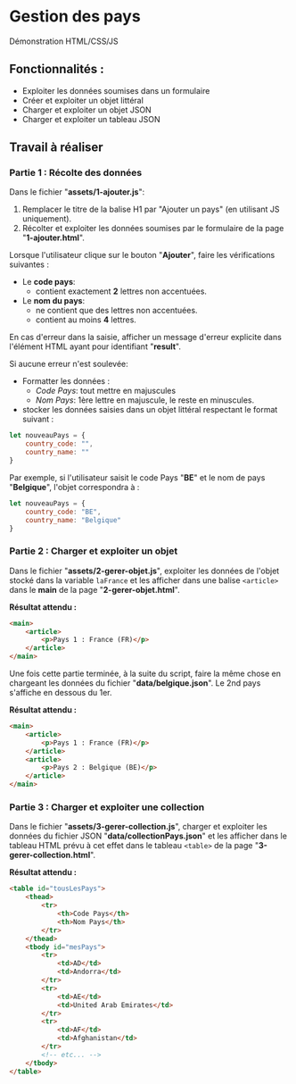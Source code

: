 # Gestion des pays

Démonstration HTML/CSS/JS

## Fonctionnalités : 

- Exploiter les données soumises dans un formulaire
- Créer et exploiter un objet littéral
- Charger et exploiter un objet JSON
- Charger et exploiter un tableau JSON

## Travail à réaliser


### Partie 1 : Récolte des données

Dans le fichier "**assets/1-ajouter.js**": 

1. Remplacer le titre de la balise H1 par "Ajouter un pays" (en utilisant JS uniquement).
2. Récolter et exploiter les données soumises par le formulaire de la page "**1-ajouter.html**".

Lorsque l'utilisateur clique sur le bouton "**Ajouter**", faire les vérifications suivantes : 

- Le **code pays**:
     - contient exactement **2** lettres non accentuées.
- Le **nom du pays**: 
    - ne contient que des lettres non accentuées.   
    - contient au moins **4** lettres.

En cas d'erreur dans la saisie, afficher un message d'erreur explicite dans l'élément HTML ayant pour identifiant "**result**".

Si aucune erreur n'est soulevée: 
- Formatter les données : 
    - *Code Pays*: tout mettre en majuscules
    - *Nom Pays*: 1ère lettre en majuscule, le reste en minuscules.
- stocker les données saisies dans un objet littéral respectant le format suivant : 

```js
let nouveauPays = { 
    country_code: "", 
    country_name: "" 
}
```

Par exemple, si l'utilisateur saisit le code Pays "**BE**" et le nom de pays "**Belgique**", l'objet correspondra à : 

```js
let nouveauPays = { 
    country_code: "BE", 
    country_name: "Belgique" 
}
```


### Partie 2 : Charger et exploiter un objet 

Dans le fichier "**assets/2-gerer-objet.js**", exploiter les données de l'objet stocké dans la variable `laFrance` et les afficher dans une balise `<article>` dans le **main** de la page "**2-gerer-objet.html**". 

**Résultat attendu :** 

```html
<main>
    <article>
        <p>Pays 1 : France (FR)</p>
    </article>
</main>
```

Une fois cette partie terminée, à la suite du script, faire la même chose en chargeant les données du fichier "**data/belgique.json**". Le 2nd pays s'affiche en dessous du 1er.

**Résultat attendu :** 

```html
<main>
    <article>
        <p>Pays 1 : France (FR)</p>
    </article>
    <article>
        <p>Pays 2 : Belgique (BE)</p>
    </article>
</main>
```


### Partie 3 : Charger et exploiter une collection

Dans le fichier "**assets/3-gerer-collection.js**", charger et exploiter les données du fichier JSON "**data/collectionPays.json**" et les afficher dans le tableau HTML prévu à cet effet dans le tableau `<table>` de la page "**3-gerer-collection.html**". 

**Résultat attendu :**

```html
<table id="tousLesPays">
    <thead>
        <tr>
            <th>Code Pays</th>
            <th>Nom Pays</th>
        </tr>
    </thead>
    <tbody id="mesPays">
        <tr>
            <td>AD</td>
            <td>Andorra</td>
        </tr>
        <tr>
            <td>AE</td>
            <td>United Arab Emirates</td>
        </tr>
        <tr>
            <td>AF</td>
            <td>Afghanistan</td>
        </tr>
        <!-- etc... -->
    </tbody>
</table>
```

